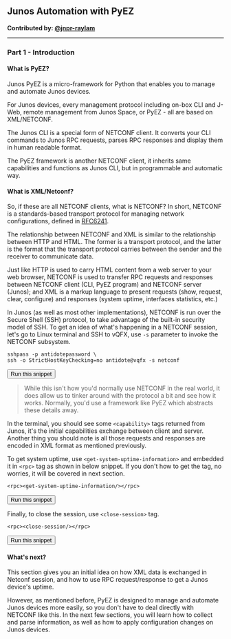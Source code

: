## Junos Automation with PyEZ

**Contributed by: [@jnpr-raylam](https://github.com/jnpr-raylam)**

---

### Part 1 - Introduction

#### What is PyEZ?

Junos PyEZ is a micro-framework for Python that enables you to manage and automate Junos devices.

For Junos devices, every management protocol including on-box CLI and J-Web, remote management from Junos Space, or PyEZ - all are based on XML/NETCONF.

The Junos CLI is a special form of NETCONF client. It converts your CLI commands to Junos RPC requests, parses RPC responses and display them in human readable format.

The PyEZ framework is another NETCONF client, it inherits same capabilities and functions as Junos CLI, but in programmable and automatic way.

#### What is XML/Netconf?

So, if these are all NETCONF clients, what is NETCONF? In short, NETCONF is a standards-based transport protocol for managing network configurations, defined in [RFC6241](https://tools.ietf.org/html/rfc6241).

The relationship between NETCONF and XML is similar to the relationship between HTTP and HTML. The former is a transport protocol, and the latter is the format that the transport protocol carries between the sender and the receiver to communicate data.

Just like HTTP is used to carry HTML content from a web server to your web browser, NETCONF is used to transfer RPC requests and responses between NETCONF client (CLI, PyEZ program) and NETCONF server (Junos); and XML is a markup language to present requests (show, request, clear, configure) and responses (system uptime, interfaces statistics, etc.)

In Junos (as well as most other implementations), NETCONF is run over the Secure Shell (SSH) protocol, to take advantage of the built-in security model of SSH. To get an idea of what's happening in a NETCONF session, let's go to Linux terminal and SSH to vQFX, use `-s` parameter to invoke the NETCONF subsystem. 

```
sshpass -p antidotepassword \
ssh -o StrictHostKeyChecking=no antidote@vqfx -s netconf
```
<button type="button" class="btn btn-primary btn-sm" onclick="runSnippetInTab('linux', this)">Run this snippet</button>

> While this isn't how you'd normally use NETCONF in the real world, it does allow us to tinker around with the protocol a bit and see how it works. Normally, you'd use a framework like PyEZ which abstracts these details away.

In the terminal, you should see some `<capability>` tags returned from Junos, it's the initial capabilities exchange between client and server. Another thing you should note is all those requests and responses are encoded in XML format as mentioned previously.

To get system uptime, use `<get-system-uptime-information>` and embedded it in `<rpc>` tag as shown in below snippet. If you don't how to get the tag, no worries, it will be covered in next section.

```
<rpc><get-system-uptime-information/></rpc>
```
<button type="button" class="btn btn-primary btn-sm" onclick="runSnippetInTab('linux', this)">Run this snippet</button>

Finally, to close the session, use `<close-session>` tag.

```
<rpc><close-session/></rpc>
```
<button type="button" class="btn btn-primary btn-sm" onclick="runSnippetInTab('linux', this)">Run this snippet</button>

#### What's next?

This section gives you an initial idea on how XML data is exchanged in Netconf session, and how to use RPC request/response to get a Junos device's uptime.

However, as mentioned before, PyEZ is designed to manage and automate Junos devices more easily, so you don't have to deal directly with NETCONF like this. In the next few sections, you will learn how to collect and parse information, as well as how to apply configuration changes on Junos devices.
